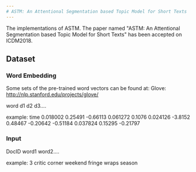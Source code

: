 ```yaml
---
# ASTM: An Attentional Segmentation based Topic Model for Short Texts
---
```


The implementations of ASTM. The paper named "ASTM: An Attentional Segmentation based Topic Model for Short Texts" has been accepted on ICDM2018.

## Dataset 

###  Word Embedding 
Some sets of the pre-trained word vectors can be found at: Glove: http://nlp.stanford.edu/projects/glove/

word d1 d2 d3.... 

example: time 0.018002 0.25491 -0.66113 0.061272 0.1076 0.024126 -3.8152 0.48467 -0.20642 -0.51184 0.037824 0.15295 -0.21797

### Input 

DocID word1 word2.... 

example: 3 critic corner weekend fringe wraps season